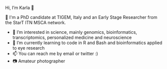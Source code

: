 Hi, I’m Karla 👋

🧬 I'm a PhD candidate at TIGEM, Italy and an Early Stage Researcher from the StarT ITN MSCA network.

- 👀 I’m interested in science, mainly genomics, bioinformatics, transcriptomics, personalized medicine and neuroscience
- 🌱 I’m currently learning to code in R and Bash and bioinformatics applied to eye research
- 📫 You can reach me by email or twitter :)
- 📷 Amateur photographer 

<!---
karlaarz/karlaarz is a ✨ special ✨ repository because its `README.md` (this file) appears on your GitHub profile.
You can click the Preview link to take a look at your changes.
--->
